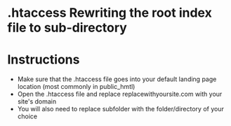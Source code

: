 # .htaccess Rewriting the root index file to sub-directory

# Instructions
- Make sure that the .htaccess file goes into your default landing page location (most commonly in public_hmtl)
- Open the .htaccess file and replace replacewithyoursite.com with your site's domain
- You will also need to replace subfolder with the folder/directory of your choice
